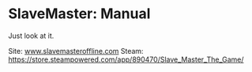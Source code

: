 # SlaveMaster: Manual
Just look at it.

Site: www.slavemasteroffline.com
Steam: https://store.steampowered.com/app/890470/Slave_Master_The_Game/
